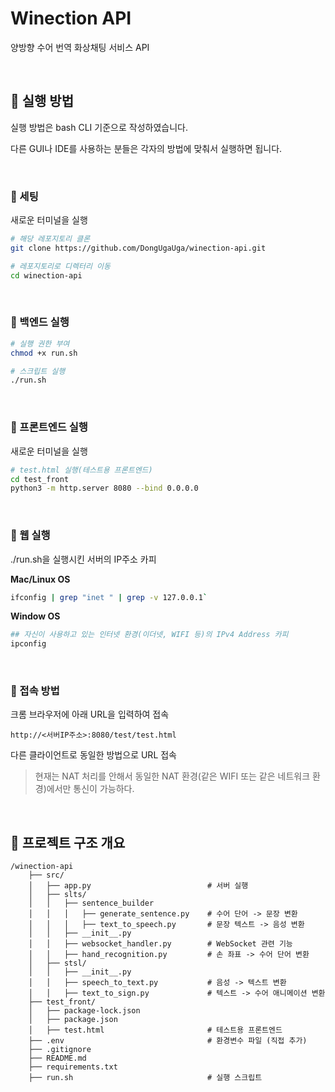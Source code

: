 # Winection API
양방향 수어 번역 화상채팅 서비스 API

<br>

## 📖 실행 방법
실행 방법은 bash CLI 기준으로 작성하였습니다.

다른 GUI나 IDE를 사용하는 분들은 각자의 방법에 맞춰서 실행하면 됩니다.

<br>

### 🔖 세팅
새로운 터미널을 실행
```bash
# 해당 레포지토리 클론
git clone https://github.com/DongUgaUga/winection-api.git

# 레포지토리로 디렉터리 이동
cd winection-api
````

<br>

### 🔖 백엔드 실행

```bash
# 실행 권한 부여
chmod +x run.sh  

# 스크립트 실행
./run.sh  
```

<br>

### 🔖 프론트엔드 실행

새로운 터미널을 실행
```bash
# test.html 실행(테스트용 프론트엔드)
cd test_front
python3 -m http.server 8080 --bind 0.0.0.0
````

<br>

### 🔖 웹 실행
./run.sh을 실행시킨 서버의 IP주소 카피

**Mac/Linux OS**
```bash
ifconfig | grep "inet " | grep -v 127.0.0.1`
```

**Window OS**
```bash
## 자신이 사용하고 있는 인터넷 환경(이더넷, WIFI 등)의 IPv4 Address 카피
ipconfig 
```
<br>

### 🔖 접속 방법 
크롬 브라우저에 아래 URL을 입력하여 접속
```
http://<서버IP주소>:8080/test/test.html
```

다른 클라이언트로 동일한 방법으로 URL 접속
> 현재는 NAT 처리를 안해서 동일한 NAT 환경(같은 WIFI 또는 같은 네트워크 환경)에서만 통신이 가능하다.

<br>


## 📖 프로젝트 구조 개요
```
/winection-api
    ├── src/
    │   ├── app.py                          # 서버 실행
    │   ├── slts/       
    │   │   ├── sentence_builder                 
    │   │   │   ├── generate_sentence.py    # 수어 단어 -> 문장 변환   
    │   │   │   ├── text_to_speech.py       # 문장 텍스트 -> 음성 변환
    │   │   ├── __init__.py         
    │   │   ├── websocket_handler.py        # WebSocket 관련 기능
    │   │   ├── hand_recognition.py         # 손 좌표 -> 수어 단어 변환
    │   ├── stsl/                   
    │   │   ├── __init__.py
    │   │   ├── speech_to_text.py           # 음성 -> 텍스트 변환
    │   │   ├── text_to_sign.py             # 텍스트 -> 수어 애니메이션 변환
    ├── test_front/                  
    │   ├── package-lock.json               
    │   ├── package.json                
    │   ├── test.html                       # 테스트용 프론트엔드
    ├── .env                                # 환경변수 파일 (직접 추가)
    ├── .gitignore                   
    ├── README.md                    
    ├── requirements.txt             
    ├── run.sh                              # 실행 스크립트
```